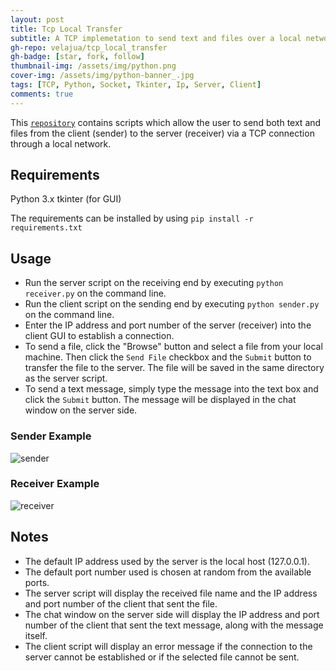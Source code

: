 ```yaml
---
layout: post
title: Tcp Local Transfer
subtitle: A TCP implemetation to send text and files over a local network.
gh-repo: velajua/tcp_local_transfer
gh-badge: [star, fork, follow]
thumbnail-img: /assets/img/python.png
cover-img: /assets/img/python-banner_.jpg
tags: [TCP, Python, Socket, Tkinter, Ip, Server, Client]
comments: true
---
```


This [`repository`](https://github.com/velajua/tcp_local_transfer) contains scripts which allow the user to send both text and files from the client (sender) to the server (receiver) via a TCP connection through a local network.

## Requirements
Python 3.x
tkinter (for GUI)

The requirements can be installed by using `pip install -r requirements.txt`

## Usage
- Run the server script on the receiving end by executing `python receiver.py` on the command line.
- Run the client script on the sending end by executing `python sender.py` on the command line.
- Enter the IP address and port number of the server (receiver) into the client GUI to establish a connection.
- To send a file, click the "Browse" button and select a file from your local machine. Then click the `Send File` checkbox and the `Submit` button to transfer the file to the server. The file will be saved in the same directory as the server script.
- To send a text message, simply type the message into the text box and click the `Submit` button. The message will be displayed in the chat window on the server side.

### Sender Example

![sender](https://github.com/velajua/tcp_local_transfer/blob/main/img/sender.png)

### Receiver Example

![receiver](https://github.com/velajua/tcp_local_transfer/blob/main/img/receiver.png)

## Notes
- The default IP address used by the server is the local host (127.0.0.1).
- The default port number used is chosen at random from the available ports.
- The server script will display the received file name and the IP address and port number of the client that sent the file.
- The chat window on the server side will display the IP address and port number of the client that sent the text message, along with the message itself.
- The client script will display an error message if the connection to the server cannot be established or if the selected file cannot be sent.
